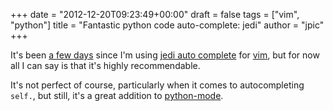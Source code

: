 +++
date = "2012-12-20T09:23:49+00:00"
draft = false
tags = ["vim", "python"]
title = "Fantastic python code auto-complete: jedi"
author = "jpic"
+++

It's been [a few days](https://github.com/jpic/dotfiles/commit/8a87b03304afe783fffea6c2d937c92054b734b0) since I'm using [jedi auto complete](https://github.com/davidhalter/jedi)  for [vim](http://github.com/davidhalter/jedi-vim), but for now all I can say is that it's highly recommendable.

It's not perfect of course, particularly when it comes to autocompleting `self.`, but still, it's a great addition to [python-mode](https://github.com/klen/python-mode).

